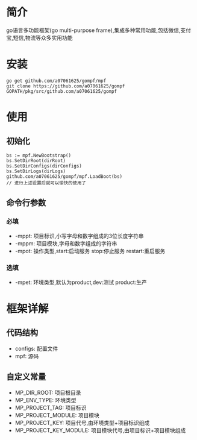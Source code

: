 # 简介
go语言多功能框架(go multi-purpose frame),集成多种常用功能,包括微信,支付宝,短信,物流等众多实用功能

# 安装
    go get github.com/a07061625/gompf/mpf
    git clone https://github.com/a07061625/gompf GOPATH/pkg/src/github.com/a07061625/gompf

# 使用
## 初始化
    bs := mpf.NewBootstrap()
    bs.SetDirRoot(dirRoot)
    bs.SetDirConfigs(dirConfigs)
    bs.SetDirLogs(dirLogs)
    github.com/a07061625/gompf/mpf.LoadBoot(bs)
    // 进行上述设置后就可以愉快的使用了

## 命令行参数
### 必填
- -mppt: 项目标识,小写字母和数字组成的3位长度字符串
- -mppm: 项目模块,字母和数字组成的字符串
- -mpot: 操作类型,start:启动服务 stop:停止服务 restart:重启服务

### 选填
- -mpet: 环境类型,默认为product,dev:测试 product:生产

# 框架详解
## 代码结构
- configs: 配置文件
- mpf: 源码

## 自定义常量
- MP_DIR_ROOT: 项目根目录
- MP_ENV_TYPE: 环境类型
- MP_PROJECT_TAG: 项目标识
- MP_PROJECT_MODULE: 项目模块
- MP_PROJECT_KEY: 项目代号,由环境类型+项目标识组成
- MP_PROJECT_KEY_MODULE: 项目模块代号,由项目标识+项目模块组成
